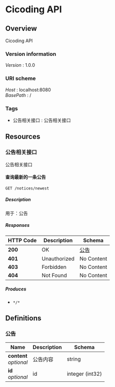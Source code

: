 # Cicoding API


<a name="overview"></a>
## Overview
Cicoding API


### Version information
*Version* : 1.0.0


### URI scheme
*Host* : localhost:8080  
*BasePath* : /


### Tags

* 公告相关接口 : 公告相关接口




<a name="paths"></a>
## Resources

<a name="25e062b8715916f35f52ca526ab006c6"></a>
### 公告相关接口
公告相关接口


<a name="findnewestusingget"></a>
#### 查询最新的一条公告
```
GET /notices/newest
```


##### Description
用于：公告


##### Responses

|HTTP Code|Description|Schema|
|---|---|---|
|**200**|OK|[公告](#fa86f1a57d6f758a93cb33b59c015654)|
|**401**|Unauthorized|No Content|
|**403**|Forbidden|No Content|
|**404**|Not Found|No Content|


##### Produces

* `*/*`




<a name="definitions"></a>
## Definitions

<a name="fa86f1a57d6f758a93cb33b59c015654"></a>
### 公告

|Name|Description|Schema|
|---|---|---|
|**content**  <br>*optional*|公告内容|string|
|**id**  <br>*optional*|id|integer (int32)|





